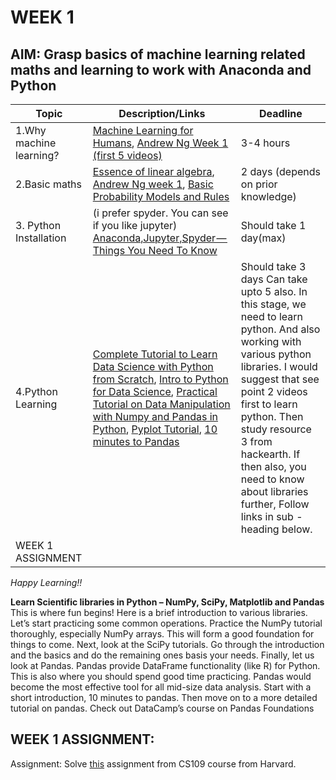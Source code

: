 # **WEEK 1**

## **AIM:** Grasp basics of machine learning related maths and learning to work with Anaconda and Python 

|Topic|Description/Links|Deadline|
|---|---|---|
| 1.Why machine learning?| [Machine Learning for Humans](https://medium.com/machine-learning-for-humans/why-machine-learning-matters-6164faf1df12), [Andrew Ng Week 1 (first 5 videos)](https://www.coursera.org/learn/machine-learning/lecture/RKFpn/welcome) | 3-4 hours
| 2.Basic maths| [Essence of linear algebra](https://www.youtube.com/watch?v=kjBOesZCoqc&index=1&list=PLZHQObOWTQDPD3MizzM2xVFitgF8hE_ab), [Andrew Ng week 1](https://www.coursera.org/learn/machine-learning/lecture/RKFpn/welcome), [Basic Probability Models and Rules](https://www.hackerearth.com/practice/machine-learning/prerequisites-of-machine-learning/basic-probability-models-and-rules/tutorial) |2 days (depends on prior knowledge)
| 3. Python Installation| (i prefer spyder. You can see if you like jupyter) [Anaconda,Jupyter,Spyder — Things You Need To Know](https://medium.com/@Shreedharvellay/anaconda-jupyter-spyder-things-you-need-to-know-3c808d824739) | Should take 1 day(max)
| 4.Python Learning| [Complete Tutorial to Learn Data Science with Python from Scratch](https://www.analyticsvidhya.com/blog/2016/01/complete-tutorial-learn-data-science-python-scratch-2/), [Intro to Python for Data Science](https://www.datacamp.com/courses/intro-to-python-for-data-science), [Practical Tutorial on Data Manipulation with Numpy and Pandas in Python](https://www.hackerearth.com/practice/machine-learning/data-manipulation-visualisation-r-python/tutorial-data-manipulation-numpy-pandas-python/tutorial/), [Pyplot Tutorial](https://matplotlib.org/users/pyplot_tutorial.html), [10 minutes to Pandas](http://pandas.pydata.org/pandas-docs/stable/10min.html) | Should take 3 days  Can take upto 5 also.  In this stage, we need to learn python. And also working with various python libraries. I would suggest that see point 2 videos first to learn python.  Then study resource 3 from hackearth. If then also, you need to know about libraries further, Follow links in sub - heading below.
| WEEK 1 ASSIGNMENT| | |

*Happy Learning!!*

**Learn Scientific libraries in Python – NumPy, SciPy, Matplotlib and Pandas**  
This is where fun begins! Here is a brief introduction to various libraries. Let’s start practicing some common operations.
Practice the NumPy tutorial thoroughly, especially NumPy arrays. This will form a good foundation for things to come.
Next, look at the SciPy tutorials. Go through the introduction and the basics and do the remaining ones basis your needs.
Finally, let us look at Pandas. Pandas provide DataFrame functionality (like R) for Python. This is also where you should spend good time practicing. Pandas would become the most effective tool for all mid-size data analysis. Start with a short introduction, 10 minutes to pandas. Then move on to a more detailed tutorial on pandas.
Check out DataCamp’s course on Pandas Foundations

## **WEEK 1 ASSIGNMENT:**
Assignment: Solve [this](http://nbviewer.jupyter.org/github/cs109/2014/blob/master/homework/HW1.ipynb) assignment from CS109 course from Harvard.
